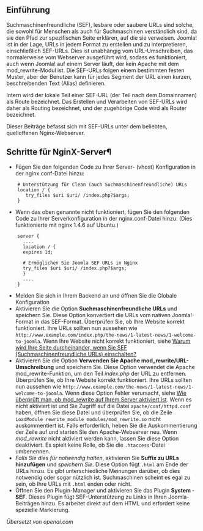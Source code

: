 <!-- Filename: Enabling_Search_Engine_Friendly_(SEF)_URLs_on_Nginx / Display title: SEF-URLs auf Nginx -->

## Einführung

Suchmaschinenfreundliche (SEF), lesbare oder saubere URLs sind solche, die sowohl für Menschen als auch für Suchmaschinen verständlich sind, da sie den Pfad zur spezifischen Seite erklären, auf die sie verweisen. Joomla! ist in der Lage, URLs in jedem Format zu erstellen und zu interpretieren, einschließlich SEF-URLs. Dies ist unabhängig vom URL-Umschreiben, das normalerweise vom Webserver ausgeführt wird, sodass es funktioniert, auch wenn Joomla! auf einem Server läuft, der kein Apache mit dem mod_rewrite-Modul ist. Die SEF-URLs folgen einem bestimmten festen Muster, aber der Benutzer kann für jedes Segment der URL einen kurzen, beschreibenden Text (Alias) definieren.

Intern wird der lokale Teil einer SEF-URL (der Teil nach dem Domainnamen) als Route bezeichnet. Das Erstellen und Verarbeiten von SEF-URLs wird daher als Routing bezeichnet, und der zugehörige Code wird als Router bezeichnet.

Dieser Beiträge befasst sich mit SEF-URLs unter dem beliebten, quelloffenen Nginx-Webserver.

## Schritte für NginX-Server¶

- Fügen Sie den folgenden Code zu Ihrer Server- (vhost) Konfiguration in der nginx.conf-Datei hinzu:

```
    # Unterstützung für Clean (auch Suchmaschinenfreundliche) URLs
    location / {
       try_files $uri $uri/ /index.php?$args;
    }
```
- Wenn das oben genannte nicht funktioniert, fügen Sie den folgenden Code zu Ihrer Serverkonfiguration in der nginx.conf-Datei hinzu: (Dies funktionierte mit nginx 1.4.6 auf Ubuntu.)
```
    server {
      ....
      location / {
      expires 1d;

      # Ermöglichen Sie Joomla SEF URLs in Nginx
      try_files $uri $uri/ /index.php?$args;
      }
      ....
    }
```
- Melden Sie sich in Ihrem Backend an und öffnen Sie die Globale Konfiguration
- Aktivieren Sie die Option **Suchmaschinenfreundliche URLs** und speichern Sie. Diese Option konvertiert die URLs vom nativen Joomla!-Format in das SEF-Format. Überprüfen Sie, ob Ihre Website korrekt funktioniert. Ihre URLs sollten nun aussehen wie `http://www.example.com/index.php/the-news/1-latest-news/1-welcome-to-joomla`. Wenn Ihre Website nicht korrekt funktioniert, siehe [Warum wird Ihre Seite durcheinander, wenn Sie SEF (Suchmaschinenfreundliche URLs) einschalten?](https://docs.joomla.org/Why_does_your_site_get_messed_up_when_you_turn_on_SEF_(Search_Engine_Friendly_URLs)%3F)
- Aktivieren Sie die Option **Verwenden Sie Apache mod_rewrite/URL-Umschreibung** und speichern Sie. Diese Option verwendet die Apache mod_rewrite-Funktion, um den Teil *index.php* der URL zu entfernen. Überprüfen Sie, ob Ihre Website korrekt funktioniert. Ihre URLs sollten nun aussehen wie `http://www.example.com/the-news/1-latest-news/1-welcome-to-joomla`. Wenn diese Option Fehler verursacht, siehe [Wie überprüft man, ob mod_rewrite auf Ihrem Server aktiviert ist](https://docs.joomla.org/How_to_check_if_mod_rewrite_is_enabled_on_your_server). Wenn es nicht aktiviert ist und Sie Zugriff auf die Datei `apache/conf/httpd.conf` haben, öffnen Sie diese Datei und überprüfen Sie, ob die Zeile `LoadModule rewrite_module modules/mod_rewrite.so` nicht auskommentiert ist. Falls erforderlich, heben Sie die Auskommentierung der Zeile auf und starten Sie den Apache-Webserver neu. Wenn *mod_rewrite* nicht aktiviert werden kann, lassen Sie diese Option deaktiviert. Es spielt keine Rolle, ob Sie die `.htaccess`-Datei umbenennen.
- *Falls Sie dies für notwendig halten*, aktivieren Sie **Suffix zu URLs hinzufügen** und *speichern Sie*. Diese Option fügt `.html` am Ende der URLs hinzu. Es gibt unterschiedliche Meinungen darüber, ob dies notwendig oder sogar nützlich ist. Suchmaschinen scheint es egal zu sein, ob Ihre URLs mit `.html` enden oder nicht.
- Öffnen Sie den Plugin-Manager und aktivieren Sie das Plugin **System - SEF**. Dieses Plugin fügt SEF-Unterstützung zu Links in Ihren Joomla-Beiträgen hinzu. Es arbeitet direkt auf dem HTML und erfordert keine spezielle Markierung.

*Übersetzt von openai.com*

